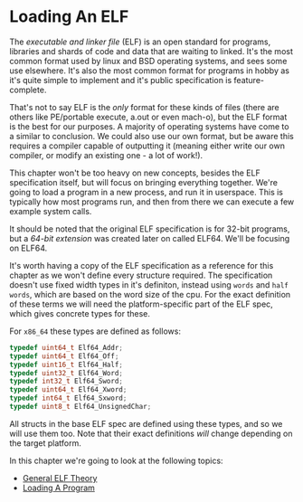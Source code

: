 # Loading An ELF

The *executable and linker file* (ELF) is an open standard for programs, libraries and shards of code and data that are waiting to linked. It's the most common format used by linux and BSD operating systems, and sees some use elsewhere. It's also the most common format for programs in hobby as it's quite simple to implement and it's public specification is feature-complete.

That's not to say ELF is the *only* format for these kinds of files (there are others like PE/portable execute, a.out or even mach-o), but the ELF format is the best for our purposes. A majority of operating systems have come to a similar to conclusion. We could also use our own format, but be aware this requires a compiler capable of outputting it (meaning either write our own compiler, or modify an existing one - a lot of work!).

This chapter won't be too heavy on new concepts, besides the ELF specification itself, but will focus on bringing everything together. We're going to load a program in a new process, and run it in userspace. This is typically how most programs run, and then from there we can execute a few example system calls.

It should be noted that the original ELF specification is for 32-bit programs, but a *64-bit extension* was created later on called ELF64. We'll be focusing on ELF64.

It's worth having a copy of the ELF specification as a reference for this chapter as we won't define every structure required. The specification doesn't use fixed width types in it's definiton, instead using `words` and `half words`, which are based on the word size of the cpu. For the exact definition of these terms we will need the platform-specific part of the ELF spec, which gives concrete types for these.

For `x86_64` these types are defined as follows:

```c
typedef uint64_t Elf64_Addr;
typedef uint64_t Elf64_Off;
typedef uint16_t Elf64_Half;
typedef uint32_t Elf64_Word;
typedef int32_t Elf64_Sword;
typedef uint64_t Elf64_Xword;
typedef int64_t Elf64_Sxword;
typedef uint8_t Elf64_UnsignedChar;
```

All structs in the base ELF spec are defined using these types, and so we will use them too. Note that their exact definitions *will* change depending on the target platform.

In this chapter we're going to look at the following topics:

- [General ELF Theory](02_Elf_Theory.md)
- [Loading A Program](03_Loading_And_Running.md)

